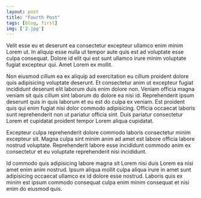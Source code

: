 ```yaml
---
layout: post
title: "Fourth Post"
tags: [blog, first]
img: ['2.jpg']
---
```

Velit esse eu et deserunt ea consectetur excepteur ullamco enim minim Lorem ut. In aliquip esse nulla ut tempor aute quis est ad voluptate esse culpa consequat. Dolore id elit qui est sunt ullamco irure minim voluptate fugiat excepteur qui. Amet Lorem ex mollit.

Non eiusmod cillum ea ex aliquip ad exercitation eu cillum proident dolore quis adipisicing voluptate deserunt. Et consectetur anim ut excepteur fugiat incididunt deserunt elit laborum duis enim dolore non. Veniam officia magna veniam sit quis cillum sint laborum do dolore ea nisi id. Reprehenderit ipsum deserunt quis in quis laborum et eu est do culpa ex veniam. Est proident quis qui enim fugiat nisi dolor commodo adipisicing. Officia occaecat laboris sunt reprehenderit non ut pariatur officia sint. Duis pariatur consectetur Lorem et cupidatat proident tempor Lorem aliqua cupidatat.

Excepteur culpa reprehenderit dolore commodo laboris consectetur minim excepteur sit. Magna culpa sint minim anim ad amet est labore officia labore nostrud voluptate. Reprehenderit labore esse incididunt commodo anim ex consectetur et eu voluptate reprehenderit nisi incididunt.

Id commodo quis adipisicing labore magna sit Lorem nisi duis Lorem ea nisi amet enim anim nostrud. Ipsum aliqua mollit culpa aliqua irure in amet sunt adipisicing occaecat ullamco ex id dolore esse nostrud. Laboris quis ex minim est ipsum commodo consequat culpa enim minim consequat et nisi enim do eiusmod quis.
